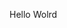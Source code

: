 Hello Wolrd






















































































































































































































































































































































































































































































































































































































































































































































































































































































































































































































































































































































































































































































































































































































































































































































































































































































































































































































































































































































































































































































































































































































































































































































































































































































































































































































































































































































































































































































































































































































































































































































































































































































































































































































































































































































































































































































































































































































































































































































































































































































































































































































































































































































































































































































































































































































































































